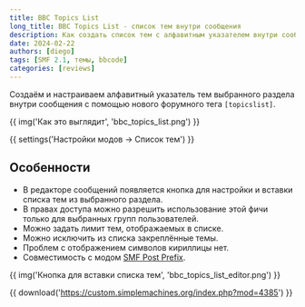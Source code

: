 ```yaml
---
title: BBC Topics List
long_title: BBC Topics List - список тем внутри сообщения
description: Как создать список тем с алфавитным указателем внутри сообщения SMF.
date: 2024-02-22
authors: [diego]
tags: [SMF 2.1, темы, bbcode]
categories: [reviews]
---
```


Создаём и настраиваем алфавитный указатель тем выбранного раздела внутри
сообщения с помощью нового форумного тега `[topicslist]`.

<!-- more -->

{{ img('Как это выглядит', 'bbc_topics_list.png') }}

{{ settings('Настройки модов → Список тем') }}

## Особенности

* В редакторе сообщений появляется кнопка для настройки и вставки списка тем из выбранного раздела.
* В правах доступа можно разрешить использование этой фичи только для выбранных групп пользователей.
* Можно задать лимит тем, отображаемых в списке.
* Можно исключить из списка закреплённые темы.
* Проблем с отображением символов кириллицы нет.
* Совместимость с модом [SMF Post Prefix](/reviews/smf-post-prefix).

{{ img('Кнопка для вставки списка тем', 'bbc_topics_list_editor.png') }}

{{ download('https://custom.simplemachines.org/index.php?mod=4385') }}
